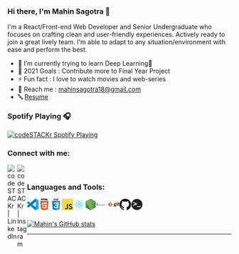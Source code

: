 ### Hi there, I'm Mahin Sagotra 👋

I'm a React/Front-end Web Developer and Senior Undergraduate who focuses on crafting clean and user-friendly experiences. Actively ready to join a great lively team. I'm able to adapt to any situation/environment with ease and perform the best.

- 🌱 I’m currently trying to learn Deep Learning🤣
- 🥅 2021 Goals : Contribute more to Final Year Project
- ⚡ Fun fact : I love to watch movies and web-series
- 📧 Reach me : mahinsagotra18@gmail.com
- 🔤 [Resume](https://drive.google.com/file/d/1DgMwdVr6ZfqYQzYHfLLjvVkhnm8HU7X9/view?usp=sharing)

### Spotify Playing 🎧

[<img src="https://novatorem.vercel.app/api/spotify?background_color=0d1117&border_color=ffffff" alt="codeSTACKr Spotify Playing" width="350" />](https://open.spotify.com/user/313iote2n5pbmk6rbciajk4yemvq?si=xncSseVvTIGIbK3JV3WEHg)

### Connect with me:

[<img align="left" alt="codeSTACKr | LinkedIn" width="22px" src="https://cdn.jsdelivr.net/npm/simple-icons@v3/icons/linkedin.svg" />][linkedin]
[<img align="left" alt="codeSTACKr | Instagram" width="22px" src="https://cdn.jsdelivr.net/npm/simple-icons@v3/icons/instagram.svg" />][instagram]

<br />

### Languages and Tools:

[<img align="left" alt="Visual Studio Code" width="26px" src="https://raw.githubusercontent.com/github/explore/80688e429a7d4ef2fca1e82350fe8e3517d3494d/topics/visual-studio-code/visual-studio-code.png" />][vscode]
[<img align="left" alt="HTML5" width="26px" src="https://raw.githubusercontent.com/github/explore/80688e429a7d4ef2fca1e82350fe8e3517d3494d/topics/html/html.png" />][html]
[<img align="left" alt="CSS3" width="26px" src="https://raw.githubusercontent.com/github/explore/80688e429a7d4ef2fca1e82350fe8e3517d3494d/topics/css/css.png" />][css]
[<img align="left" alt="JavaScript" width="26px" src="https://raw.githubusercontent.com/github/explore/80688e429a7d4ef2fca1e82350fe8e3517d3494d/topics/javascript/javascript.png" />][js]
[<img align="left" alt="React" width="26px" src="https://raw.githubusercontent.com/github/explore/80688e429a7d4ef2fca1e82350fe8e3517d3494d/topics/react/react.png" />][react]
[<img align="left" alt="Node.js" width="26px" src="https://raw.githubusercontent.com/github/explore/80688e429a7d4ef2fca1e82350fe8e3517d3494d/topics/nodejs/nodejs.png" />][node]
[<img align="left" alt="MongoDB" width="26px" src="https://raw.githubusercontent.com/github/explore/80688e429a7d4ef2fca1e82350fe8e3517d3494d/topics/mongodb/mongodb.png" />][mongo]
[<img align="left" alt="Git" width="26px" src="https://raw.githubusercontent.com/github/explore/80688e429a7d4ef2fca1e82350fe8e3517d3494d/topics/git/git.png" />][git]
[<img align="left" alt="GitHub" width="26px" src="https://raw.githubusercontent.com/github/explore/78df643247d429f6cc873026c0622819ad797942/topics/github/github.png" />][github]
[<img align="left" alt="Terminal" width="26px" src="https://raw.githubusercontent.com/github/explore/80688e429a7d4ef2fca1e82350fe8e3517d3494d/topics/terminal/terminal.png" />][terminal]

<br />
<br />

[![Mahin's GitHub stats](https://github-readme-stats.vercel.app/api?username=mahinsagotra&count_private=true&show_icons=true&theme=tokyonight)](https://github.com/liyahshaikh/github-readme-stats)

---

[instagram]: https://www.instagram.com/_mahin_sagotra/
[linkedin]: https://www.linkedin.com/in/mahin-sagotra/
[vscode]: https://code.visualstudio.com/
[html]: https://developer.mozilla.org/en-US/docs/Web/HTML/
[css]: https://developer.mozilla.org/en-US/docs/Learn/CSS/
[js]: https://developer.mozilla.org/en-US/docs/Learn/Getting_started_with_the_web/JavaScript_basics/
[react]: https://reactjs.org/
[node]: https://nodejs.org/en/
[mongo]: https://www.mongodb.com/
[git]: https://git-scm.com/
[github]: https://docs.github.com/en/
[terminal]: https://ubuntu.com/tutorials/command-line-for-beginners#1-overview

